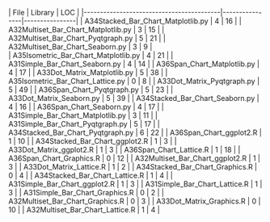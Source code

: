 | File                                     |        Library |            LOC | |------------------------------------------|----------------|----------------|
| A34Stacked_Bar_Chart_Matplotlib.py       |              4 |             16 | 
| A32Multiset_Bar_Chart_Matplotlib.py      |              3 |             15 | 
| A32Multiset_Bar_Chart_Pyqtgraph.py       |              5 |             21 | 
| A32Multiset_Bar_Chart_Seaborn.py         |              3 |              9 |  
| A35Isometric_Bar_Chart_Matplotlib.py     |              4 |             21 | 
| A31Simple_Bar_Chart_Seaborn.py           |              4 |             14 | 
| A36Span_Chart_Matplotlib.py              |              4 |             17 | 
| A33Dot_Matrix_Matplotlib.py              |              5 |             38 | 
| A35Isometric_Bar_Chart_Lattice.py        |              0 |              8 | 
| A33Dot_Matrix_Pyqtgraph.py               |              5 |             49 | 
| A36Span_Chart_Pyqtgraph.py               |              5 |             23 | 
| A33Dot_Matrix_Seaborn.py                 |              5 |             39 | 
| A34Stacked_Bar_Chart_Seaborn.py          |              4 |             16 | 
| A36Span_Chart_Seaborn.py                 |              4 |             17 | 
| A31Simple_Bar_Chart_Matplotlib.py        |              3 |             11 | 
| A31Simple_Bar_Chart_Pyqtgraph.py         |              5 |             17 | 
| A34Stacked_Bar_Chart_Pyqtgraph.py        |              6 |             22 | 
| A36Span_Chart_ggplot2.R                  |              1 |             10 | 
| A34Stacked_Bar_Chart_ggplot2.R           |              1 |              3 | 
| A33Dot_Matrix_ggplot2.R                  |              1 |              3 | 
| A36Span_Chart_Lattice.R                  |              1 |             18 | 
| A36Span_Chart_Graphics.R                 |              0 |             12 | 
| A32Multiset_Bar_Chart_ggplot2.R          |              1 |              3 | 
| A33Dot_Matrix_Lattice.R                  |              1 |              2 | 
| A34Stacked_Bar_Chart_Graphics.R          |              0 |              4 | 
| A34Stacked_Bar_Chart_Lattice.R           |              1 |              4 | 
| A31Simple_Bar_Chart_ggplot2.R            |              1 |              3 | 
| A31Simple_Bar_Chart_Lattice.R            |              1 |              3 | 
| A31Simple_Bar_Chart_Graphics.R           |              0 |              2 | 
| A32Multiset_Bar_Chart_Graphics.R         |              0 |              3 | 
| A33Dot_Matrix_Graphics.R                 |              0 |             10 | 
| A32Multiset_Bar_Chart_Lattice.R          |              1 |              4 | 
